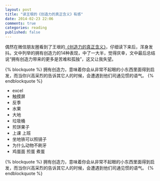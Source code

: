 ```yaml
---
layout: post
title: "读王垠的《创造力的真正含义》有感"
date: 2014-02-23 22:06
comments: true
categories: reading
published: false
---
```


偶然在微信朋友圈看到了王垠的<a href="http://www.yinwang.org/blog-cn/2014/02/06/creativity/">《创造力的真正含义》</a>，仔细读下来后，浑身发抖。文中列举的拥有创造力的14种表现，中了一大半，觉得庆幸，文中最后总结说“拥有创造力带来的更多是苦难和孤独”，这又让我失望。

{% blockquote %}
拥有创造力，意味着你会从非常不起眼的小东西里面得到启发，而当你兴高采烈的告诉其它人的时候，会遭遇到他们司通见惯的语气。
{% endblockquote %}

- excel
- 触摸屏
- 反季
- 水果
- 大地
- 垃圾桶
- 煎饼果子
- 上课 上班
- 坐地铁可以照镜子
- 为什么动物不刷牙
- 鸡蛋面 煎蛋 煮蛋

{% blockquote %}
拥有创造力，意味着你会从非常不起眼的小东西里面得到启发，而当你兴高采烈的告诉其它人的时候，会遭遇到他们司通见惯的语气。
{% endblockquote %}
